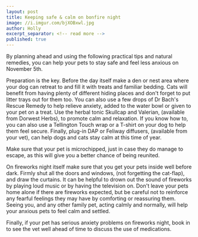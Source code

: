 ```yaml
---
layout: post
title: Keeping safe & calm on bonfire night
image: //i.imgur.com/bjXOBxwl.jpg
author: Holly
excerpt_separator: <!-- read more -->
published: true
---
```


By planning ahead and using the following practical tips and natural remedies, you can help your pets to stay safe and feel less anxious on November 5th.

Preparation is the key. Before the day itself make a den or nest area where your dog can retreat to and fill it with treats and familiar bedding. Cats will benefit from having plenty of different hiding places and don't forget to put litter trays out for them too. You can also use a few drops of Dr Bach's Rescue Remedy to help relieve anxiety, added to the water bowl or given to your pet on a treat. Use the herbal tonic Skullcap and Valerian, (available from Dorwest Herbs), to promote calm and relaxation. If you know how to, you can also use a Tellington Touch wrap or a T-shirt on your dog to help them feel secure. Finally, plug-in DAP or Feliway diffusers, (available from your vet), can help dogs and cats stay calm at this time of year.

<!-- read more -->

Make sure that your pet is microchipped, just in case they do manage to escape, as this will give you a better chance of being reunited. 

On fireworks night itself make sure that you get your pets inside well before dark. Firmly shut all the doors and windows, (not forgetting the cat-flap), and draw the curtains. It can be helpful to drown out the sound of fireworks by playing loud music or by having the television on. Don't leave your pets home alone if there are fireworks expected, but be careful not to reinforce any fearful feelings they may have by comforting or reassuring them. Seeing you, and any other family pet, acting calmly and normally, will help your anxious pets to feel calm and settled.

Finally, if your pet has serious anxiety problems on fireworks night, book in to see the vet well ahead of time to discuss the use of medications.
